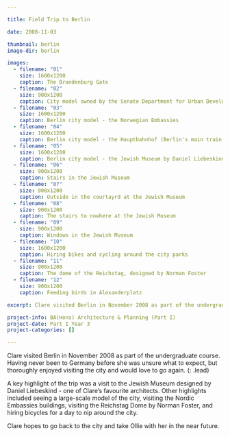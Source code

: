 ```yaml
---

title: Field Trip to Berlin

date: 2008-11-03

thumbnail: berlin
image-dir: berlin

images:
  - filename: "01"
    size: 1600x1200
    caption: The Brandenburg Gate
  - filename: "02"
    size: 900x1200
    caption: City model owned by the Senate Department for Urban Development and Environment
  - filename: "03"
    size: 1600x1200
    caption: Berlin city model - the Norwegian Embassies
  - filename: "04"
    size: 1600x1200
    caption: Berlin city model - the Hauptbahnhof (Berlin's main train station)
  - filename: "05"
    size: 1600x1200
    caption: Berlin city model - the Jewish Museum by Daniel Liebeskind
  - filename: "06"
    size: 900x1200
    caption: Stairs in the Jewish Museum
  - filename: "07"
    size: 900x1200
    caption: Outside in the courtayrd at the Jewish Museum
  - filename: "08"
    size: 900x1200
    caption: The stairs to nowhere at the Jewish Museum
  - filename: "09"
    size: 900x1200
    caption: Windows in the Jewish Museum
  - filename: "10"
    size: 1600x1200
    caption: Hiring bikes and cycling around the city parks
  - filename: "11"
    size: 900x1200
    caption: The dome of the Reichstag, designed by Norman Foster
  - filename: "12"
    size: 900x1200
    caption: Feeding birds in Alexanderplatz

excerpt: Clare visited Berlin in November 2008 as part of the undergraduate course. Having never been to Germany before she was unsure what to expect, but thoroughly enjoyed visiting the city and would love to go again. 

project-info: BA(Hons) Architecture & Planning (Part I) 
project-date: Part I Year 3
project-categories: []

---
```




Clare visited Berlin in November 2008 as part of the undergraduate course. Having never been to Germany before she was unsure what to expect, but thoroughly enjoyed visiting the city and would love to go again. 
{: .lead}

A key highlight of the trip was a visit to the Jewish Museum designed by Daniel Liebeskind - one of Clare’s favourite architects. Other highlights included seeing a large-scale model of the city, visiting the Nordic Embassies buildings, visiting the Reichstag Dome by Norman Foster, and hiring bicycles for a day to nip around the city. 

Clare hopes to go back to the city and take Ollie with her in the near future. 

